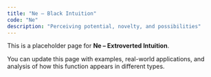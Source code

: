 ```yaml
---
title: "Ne – Black Intuition"
code: "Ne"
description: "Perceiving potential, novelty, and possibilities"
---
```


This is a placeholder page for **Ne – Extroverted Intuition**.

You can update this page with examples, real-world applications, and analysis of how this function appears in different types.
